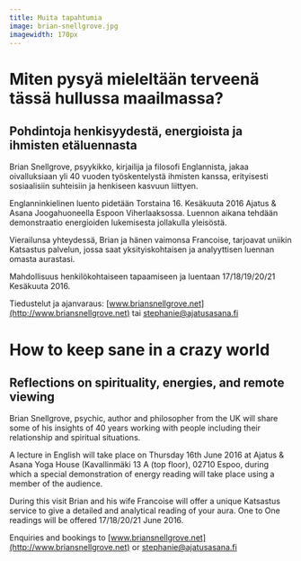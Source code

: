 ```yaml
---
title: Muita tapahtumia
image: brian-snellgrove.jpg
imagewidth: 170px
---
```


Miten pysyä mieleltään terveenä tässä hullussa maailmassa?
==========================================================

Pohdintoja henkisyydestä, energioista ja ihmisten etäluennasta
-------------------------------------------------------------

Brian Snellgrove, psyykikko, kirjailija ja filosofi Englannista, jakaa oivalluksiaan yli 40 vuoden työskentelystä ihmisten kanssa, erityisesti sosiaalisiin suhteisiin ja henkiseen kasvuun liittyen.

Englanninkielinen luento pidetään Torstaina 16. Kesäkuuta 2016 Ajatus & Asana Joogahuoneella Espoon Viherlaaksossa. Luennon aikana tehdään demonstraatio energioiden lukemisesta jollakulla yleisöstä.

Vierailunsa yhteydessä, Brian ja hänen vaimonsa Francoise, tarjoavat uniikin Katsastus palvelun, jossa saat yksityiskohtaisen ja analyyttisen luennan omasta aurastasi.

Mahdollisuus henkilökohtaiseen tapaamiseen ja luentaan 17/18/19/20/21 Kesäkuuta 2016.

Tiedustelut ja ajanvaraus: [www.briansnellgrove.net](http://www.briansnellgrove.net) tai [stephanie@ajatusasana.fi](mailto:stephanie@ajatusasana.fi)

<p><p>

How to keep sane in a crazy world
=================================

Reflections on spirituality, energies, and remote viewing
---------------------------------------------------------

Brian Snellgrove, psychic, author and philosopher from the UK will share some of his insights of 40 years working with people including their relationship and spiritual situations.

A lecture in English will take place on Thursday 16th June 2016 at Ajatus & Asana Yoga House (Kavallinmäki 13 A (top floor), 02710 Espoo, during which a special demonstration of energy reading will take place using a member of the audience.

During this visit Brian and his wife Francoise will offer a unique Katsastus service to give a detailed and analytical reading of your aura. One to One readings will be offered 17/18/20/21 June 2016.

Enquiries and bookings to [www.briansnellgrove.net](http://www.briansnellgrove.net) or [stephanie@ajatusasana.fi](mailto:stephanie@ajatusasana.fi)
